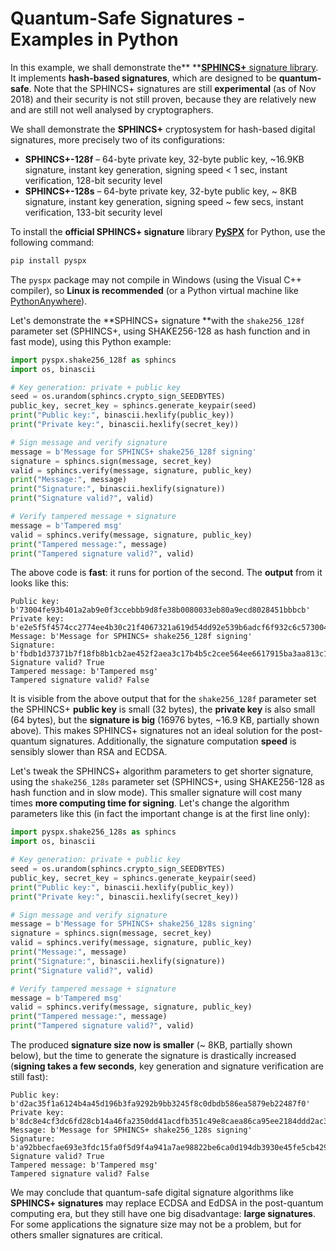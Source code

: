 # Quantum-Safe Signatures - Examples in Python

In this example, we shall demonstrate the** **[**SPHINCS+** signature library](https://github.com/sphincs/sphincsplus). It implements **hash-based signatures**, which are designed to be **quantum-safe**. Note that the SPHINCS+ signatures are still **experimental** \(as of Nov 2018\) and their security is not still proven, because they are relatively new and are still not well analysed by cryptographers.

We shall demonstrate the **SPHINCS+** cryptosystem for hash-based digital signatures, more precisely two of its configurations:

* **SPHINCS+-128f** – 64-byte private key, 32-byte public key, ~16.9KB signature, instant key generation, signing speed &lt; 1 sec, instant verification, 128-bit security level
* **SPHINCS+-128s** – 64-byte private key, 32-byte public key, ~ 8KB signature, instant key generation, signing speed ~ few secs, instant verification, 133-bit security level

To install the **official SPHINCS+ signature** library [**PySPX**](https://github.com/sphincs/pyspx) for Python, use the following command:

```py
pip install pyspx
```

The `pyspx` package may not compile in Windows \(using the Visual C++ compiler\), so **Linux is recommended** \(or a Python virtual machine like [PythonAnywhere](https://www.pythonanywhere.com)\).

Let's demonstrate the **SPHINCS+ signature **with the `shake256_128f` parameter set \(SPHINCS+, using SHAKE256-128 as hash function and in fast mode\), using this Python example:

```py
import pyspx.shake256_128f as sphincs
import os, binascii

# Key generation: private + public key
seed = os.urandom(sphincs.crypto_sign_SEEDBYTES)
public_key, secret_key = sphincs.generate_keypair(seed)
print("Public key:", binascii.hexlify(public_key))
print("Private key:", binascii.hexlify(secret_key))

# Sign message and verify signature
message = b'Message for SPHINCS+ shake256_128f signing'
signature = sphincs.sign(message, secret_key)
valid = sphincs.verify(message, signature, public_key)
print("Message:", message)
print("Signature:", binascii.hexlify(signature))
print("Signature valid?", valid)

# Verify tampered message + signature
message = b'Tampered msg'
valid = sphincs.verify(message, signature, public_key)
print("Tampered message:", message)
print("Tampered signature valid?", valid)
```

The above code is **fast**: it runs for portion of the second. The **output** from it looks like this:

```
Public key: b'73004fe93b401a2ab9e0f3ccebbb9d8fe38b0080033eb80a9ecd8028451bbbcb'
Private key: b'e2e5f5f4574cc2774ee4b30c21f4067321a619d54dd92e539b6adcf6f932c6c573004fe93b401a2ab9e0f3ccebbb9d8fe38b0080033eb80a9ecd8028451bbbcb'
Message: b'Message for SPHINCS+ shake256_128f signing'
Signature: b'fbdb1d37371b7f18fb8b1cb2ae452f2aea3c17b4b5c2cee564ee6617915ba3aa813c1eb418e8b2e191b6d15bbcbf47bea4682d1a842dc8b8f589c8108bdea153506e1ee245530b2ad3cec6a6955bc691c8b4aa777...cc276446ea6'
Signature valid? True
Tampered message: b'Tampered msg'
Tampered signature valid? False
```

It is visible from the above output that for the `shake256_128f` parameter set the SPHINCS+ **public key** is small \(32 bytes\), the **private key** is also small \(64 bytes\), but the **signature is big** \(16976 bytes, ~16.9 KB, partially shown above\). This makes SPHINCS+ signatures not an ideal solution for the post-quantum signatures. Additionally, the signature computation **speed** is sensibly slower than RSA and ECDSA.

Let's tweak the SPHINCS+ algorithm parameters to get shorter signature, using the `shake256_128s` parameter set \(SPHINCS+, using SHAKE256-128 as hash function and in slow mode\). This smaller signature will cost many times **more computing time for signing**. Let's change the algorithm parameters like this \(in fact the important change is at the first line only\):

```py
import pyspx.shake256_128s as sphincs
import os, binascii

# Key generation: private + public key
seed = os.urandom(sphincs.crypto_sign_SEEDBYTES)
public_key, secret_key = sphincs.generate_keypair(seed)
print("Public key:", binascii.hexlify(public_key))
print("Private key:", binascii.hexlify(secret_key))

# Sign message and verify signature
message = b'Message for SPHINCS+ shake256_128s signing'
signature = sphincs.sign(message, secret_key)
valid = sphincs.verify(message, signature, public_key)
print("Message:", message)
print("Signature:", binascii.hexlify(signature))
print("Signature valid?", valid)

# Verify tampered message + signature
message = b'Tampered msg'
valid = sphincs.verify(message, signature, public_key)
print("Tampered message:", message)
print("Tampered signature valid?", valid)
```

The produced **signature size now is smaller** \(~ 8KB, partially shown below\), but the time to generate the signature is drastically increased \(**signing takes a few seconds**, key generation and signature verification are still fast\):

```
Public key: b'd2ac35f1a6124b4a45d196b3fa9292b9bb3245f8c0dbdb586ea5879eb22487f0'
Private key: b'8dc8e4cf3dc6fd28cb14a46fa2350dd41acdfb351c49e8caea86ca95ee2184ddd2ac35f1a6124b4a45d196b3fa9292b9bb3245f8c0dbdb586ea5879eb22487f0'
Message: b'Message for SPHINCS+ shake256_128s signing'
Signature: b'a92bbecfae693e3fdc15fa0f5d9f4a941a7ae98822be6ca0d194db3930e45fe5cb429b29757f4539dcb444652224d3ab0d0fca2c792b7acf597b632880bf9a6feb0dc444491a9e9ef902...0abeb7a42cb262'
Signature valid? True
Tampered message: b'Tampered msg'
Tampered signature valid? False
```

We may conclude that quantum-safe digital signature algorithms like **SPHINCS+ signatures** may replace ECDSA and EdDSA in the post-quantum computing era, but they still  have one big disadvantage: **large signatures**. For some applications the signature size may not be a problem, but for others smaller signatures are critical.

